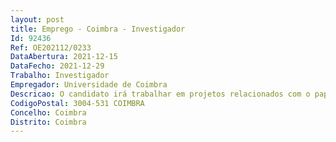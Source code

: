```yaml
--- 
layout: post
title: Emprego - Coimbra - Investigador
Id: 92436
Ref: OE202112/0233
DataAbertura: 2021-12-15
DataFecho: 2021-12-29
Trabalho: Investigador
Empregador: Universidade de Coimbra
Descricao: O candidato irá trabalhar em projetos relacionados com o papel da sinalização lisossomal e autofagia em envelhecimento. Juntamente com o PI, vai planear experiências e analisar resultados. Será responsável pela execução experimental (com treino, quando necessário), usando os protocolos do laboratório ou outros métodos definidos, e pela documentação das suas atividades e resultados de acordo com a política de dados do lab instituição. O projeto envolve cultura de células de mamíferos e modelos de murganho.Requisitos Preferenciais  Experiência em biologia patologia lisossomal ou live imaging é essencial. Experiência em cultura celular (neurónios, microglia, astrócitos, diferenciação de iPSCs), western blotting, imunoprecipitação, lentivirus, e manipulação de murganhos (licenca FELASA) é muito importante. Bom domínio de Inglês é essencial. Será dada preferência a candidatas os com publicações como primeiro autor.
CodigoPostal: 3004-531 COIMBRA
Concelho: Coimbra
Distrito: Coimbra
--- 
```

